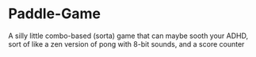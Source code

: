 # Paddle-Game
A silly little combo-based (sorta) game that can maybe sooth your ADHD, sort of like a zen version of pong with 8-bit sounds, and a score counter
